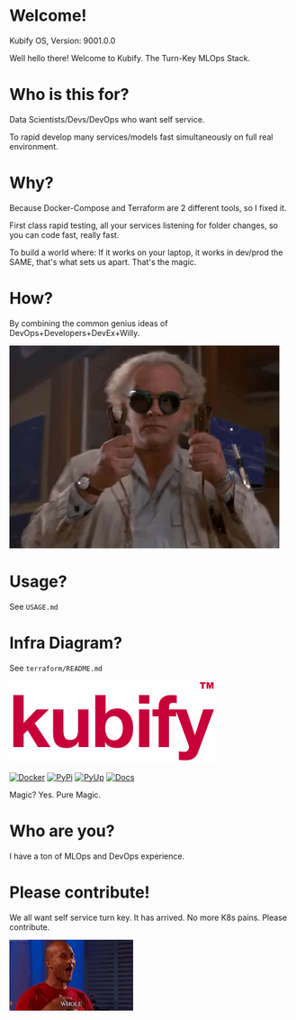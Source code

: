 # Welcome!

Kubify OS, Version: 9001.0.0

Well hello there! Welcome to Kubify. The Turn-Key MLOps Stack.

# Who is this for?

Data Scientists/Devs/DevOps who want self service.

To rapid develop many services/models fast simultaneously on full real environment.

# Why?

Because Docker-Compose and Terraform are 2 different tools, so I fixed it.

First class rapid testing, all your services listening for folder changes, so you can code fast, really fast. 

To build a world where: If it works on your laptop, it works in dev/prod the SAME, that's what sets us apart. That's the magic.

# How?

By combining the common genius ideas of DevOps+Developers+DevEx+Willy.

![FUTUREOFDEVOPS9000](./docs/img/README_md_imgs/the-future.gif)

# Usage?

See `USAGE.md`

# Infra Diagram?

See `terraform/README.md`

![LOGO](./docs/img/README_md_imgs/KUBIFY_BRAND_IDENTITY_1.png)

[![Docker](https://github.com/willyguggenheim/kubify/actions/workflows/docker-pypi-gitops-push.yml/badge.svg?branch=main)](https://github.com/willyguggenheim/kubify/actions/workflows/docker-pypi-gitops-push.yml) [![PyPi](https://img.shields.io/pypi/v/kubify.svg)](https://pypi.python.org/pypi/kubify) [![PyUp](https://pyup.io/repos/github/willyguggenheim/kubify/shield.svg)](https://pyup.io/repos/github/willyguggenheim/kubify/) [![Docs](https://readthedocs.org/projects/kubify/badge/?version=latest)](hhttps://kubify.readthedocs.io/en/latest/?version=latest)

Magic? Yes. Pure Magic.

# Who are you?

I have a ton of MLOps and DevOps experience.

# Please contribute!

We all want self service turn key. It has arrived. No more K8s pains. Please contribute.

![FUTUREOFDEVOPS9001](./docs/img/README_md_imgs/level-up.gif)